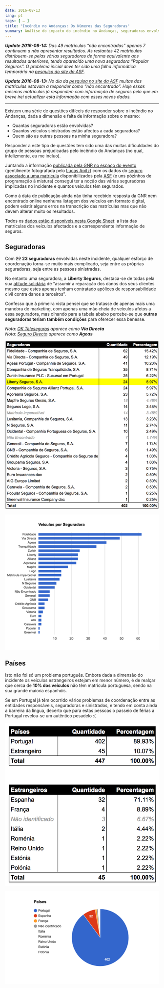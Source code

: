 ```yaml
---
date: 2016-08-13
lang: pt
tags: [ … ]
title: "Incêndio no Andanças: Os Números das Seguradoras"
summary: Análise do impacto do incêndio no Andanças, seguradoras envolvidas e nacionalidade das matrículas.
---
```


_**Update 2016-08-14:** Das 49 matrículas “não encontradas” apenas 7 continuam a não apresentar resultados. As restantes 42 matrículas distribuem-se pelas várias seguradoras de forma equivalente aos resultados anteriores, tendo aparecido uma nova seguradora “Popular Seguros”. O problema inicial deve ter sido uma falha informática temporária na [pesquisa do site da ASF][asfsearch]._

_**Update 2016-08-13:** No dia da [pesquisa no site da ASF][asfsearch] muitas das matrículas estavam a responder como “não encontrado”. Hoje essas mesmas matrículas já respondem com informação de seguros pelo que em breve irei actualizar esta informação com esses novos dados._

---

Existem uma série de questões difíceis de responder sobre o incêndio no Andanças, dada a dimensão e falta de informação sobre o mesmo:

* Quantas seguradoras estão envolvidas?
* Quantos veículos sinistrados estão afectos a cada seguradora?
* Quem são as outras pessoas na minha seguradora?

Responder a este tipo de questões tem sido uma das muitas dificuldades do grupo de pessoas prejudicadas pelo incêndio do Andanças (no qual, infelizmente, eu me incluo).

Juntando a informação [publicada pela GNR no espaço do evento](https://postimg.org/gallery/33s2ekfdy/) (gentilmente fotografada pelo [Lucas Apitz](https://www.facebook.com/lucas.apitz)) com os dados do [seguro associado a uma matricula][asfsearch] disponibilizados pela [ASF](http://www.asf.com.pt/) (e uns pózinhos de programação à mistura) consegui ter a noção das várias seguradoras implicadas no incidente e quantos veículos têm segurados.

[asfsearch]: http://www.asf.com.pt/NR/exeres/019EEB91-E357-4A7C-8BD2-B62293701692.htm

Como à data de publicação ainda não tinha recebido resposta da GNR nem encontrado online nenhuma listagem dos veículos em formato digital, podem existir alguns erros na transcrição das matrículas mas que não devem alterar muito os resultados.

Todos os [dados estão disponíveis nesta Google Sheet](https://docs.google.com/spreadsheets/d/1v4UKST2wDLQ-EJeYKpzJMfE0X8OAH1ajoVvwzW1tPe0/edit?usp=sharing): a lista das matrículas dos veículos afectados e a correspondente informação de seguros.


## Seguradoras

Com <del datetime="2016-08-14T14:00:00Z">22</del> **23 seguradoras** envolvidas neste incidente, qualquer esforço de coordenação torna-se muito mais complicado, seja entre as próprias seguradoras, seja entre as pessoas sinistradas.

No entanto uma seguradora, a **Liberty Seguros**, destaca-se de todas pela sua [atitude solidária][pressrelease] de “assumir a reparação dos danos dos seus clientes mesmo que estes apenas tenham contratado apólices de responsabilidade civil contra danos a terceiros”.

[pressrelease]: http://hugo.ferreira.cc/wp-content/uploads/Press-Liberty-Seguros-Festival-Andanças-2016-08-08.pdf

Confesso que à primeira vista pensei que se tratasse de apenas mais uma manobra de marketing, com apenas uma mão cheia de veículos afetos a essa seguradora, mas olhando para a tabela abaixo percebe-se que **outras seguradoras teriam também condições** para oferecer essa benesse.

_Nota: [OK Teleseguros](https://www.okteleseguros.pt/dados-da-empresa/575/) aparece como **Via Directa**_  
_Nota: [Seguro Directo](https://www.segurodirecto.pt/info-legal.html) aparece como **Ageas**_  

![tabela das seguradoras mais afetadas](seguradoras-table.png)

![gráfico das seguradoras mais afetadas](seguradoras-chart.png)


## Países

Isto não foi só um problema português. Embora dada a dimensão do incidente os veículos estrangeiros estejam em menor número, é de realçar que cerca de **10% dos veículos** não têm matrícula portuguesa, sendo na sua grande maioria espanhóis.

Se em Portugal já têm ocorrido vários problemas de coordenação entre as entidades responsáveis, seguradoras e sinistrados, e tendo em conta ainda a barreira da língua, decerto que para estas pessoas o passeio de férias a Portugal revelou-se um autêntico pesadelo :(

![tabela dos países das matrículas afetadas: ~90% Portuguesas e ~10% Estrangeiras](paises-table.png)

![gráfico circular dos países das matrículas afetadas: 402 Portuguesas e 45 Estrangeiras](paises-chart.png)
